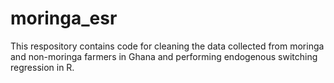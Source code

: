 # moringa_esr

This respository contains code for cleaning the data collected from moringa and non-moringa farmers in Ghana and performing endogenous switching regression in R.
